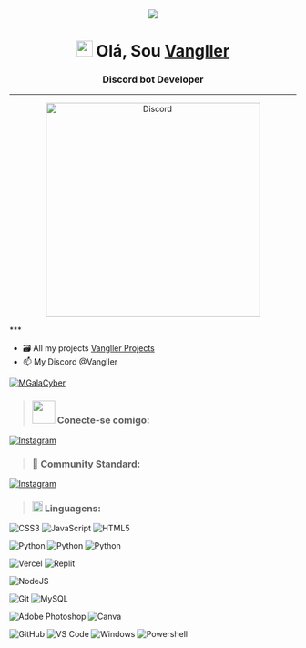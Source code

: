<div align="center" style"border-radius:15px">
      <a href="https://galacyber.xyz">
        <img src="./Images/MGalaCyber.gif" />
    </a>
</div>
<h1 align="center">
<!--       <a href="https://galacyber.xyz"> -->
            <img src="https://media.giphy.com/media/hvRJCLFzcasrR4ia7z/giphy.gif" width="28"/>
      </a>
      Olá, Sou
      <a href="https://vangller.vercel.app">Vangller</a>
</h1>

<h3 align="center">
  Discord bot Developer
</h3>

***
<p align="center">
  <a href="https://discord.com/users/1100783241427943454">
    <img src="https://media.discordapp.net/attachments/1102238405330481173/1104950824255377459/682211671728455702.png" width = 376,5px alt="Discord"/>
  </a>
</p>
***

<!-- <div align="center" width="40">

![GitHub WidgetBox](https://github-widgetbox.vercel.app/api/profile?username=Vangller&theme=dark&data=followers,repositories,stars,commits)

</div> -->

- 🗃️ All my projects [Vangller Projects](https://github.com/Vangller?tab=repositories)
- 📫 My Discord @Vangller

<p align="left">
  <a href="https://github.com/Vangller">
    <img src="https://komarev.com/ghpvc/?username=Vangller&style=for-the-badge&label=PROFILE%20GITHUB%20VIEWS&color=6e57ff" alt="MGalaCyber" />
  </a>
</p>

> <h3 align="left"><img src='https://raw.githubusercontent.com/ShahriarShafin/ShahriarShafin/main/Assets/handshake.gif' width="40"> Conecte-se comigo:</h3>
<div align="left">

<!-- [![Discord](https://img.shields.io/badge/Discord-%230167ff.svg?style=for-the-badge&logo=discord&logoColor=white)](htttps://discord.gg/https://discord.gg/Vangller)--> 
<!-- [![Facebook](https://img.shields.io/badge/Facebook-%231877F2.svg?style=for-the-badge&logo=Facebook&logoColor=white)](https://facebook.com/GalaNimation)--> 
[![Instagram](https://img.shields.io/badge/Instagram-%23E4405F.svg?style=for-the-badge&logo=Instagram&logoColor=white)](https://instagram.com/Wellington_Danrley)
<!-- [![Reddit](https://img.shields.io/badge/Reddit-%23FF4500.svg?style=for-the-badge&logo=Reddit&logoColor=white)](https://reddit.com/user/GalaXd1274)--> 
<!-- [![Stack Overflow](https://img.shields.io/badge/-Stackoverflow-FE7A16?style=for-the-badge&logo=stack-overflow&logoColor=white)](https://stackoverflow.com/users/18128610)--> 
<!-- [![Twitter](https://img.shields.io/badge/Twitter-%231DA1F2.svg?style=for-the-badge&logo=Twitter&logoColor=white)](https://twitter.com/IB_Manggala)--> 
<!-- [![YouTube](https://img.shields.io/badge/YouTube-%23FF0000.svg?style=for-the-badge&logo=YouTube&logoColor=white)](https://youtube.com/@GalaXd1274)--> 
<!-- [![Codepen](https://img.shields.io/badge/Codepen-%23000000.svg?style=for-the-badge&logo=Codepen&logoColor=white)](https://codepen.io/mgalacyber) -->
<!-- [![Codesandbox](https://img.shields.io/badge/Codesandbox-%23000000.svg?style=for-the-badge&logo=Codesandbox&logoColor=white)](https://codesandbox.com/mgalacyber) --> 

> <h3 align="left"> 🧟 Community Standard:</h3>
<div align="left">

[![Instagram](https://img.shields.io/badge/Discord-Community-3670A0.svg?style=for-the-badge&logo=Discord&logoColor=white)](https://discord.gg/WqkMBasTnh)
<br/>

</div>

> <h3 align="left"><img src = "https://media2.giphy.com/media/QssGEmpkyEOhBCb7e1/giphy.gif?cid=ecf05e47a0n3gi1bfqntqmob8g9aid1oyj2wr3ds3mg700bl&rid=giphy.gif" width = 18> Linguagens: </h3>
<div align="left">

![CSS3](https://img.shields.io/badge/css3-%231572B6.svg?style=for-the-badge&logo=css3&logoColor=white)
![JavaScript](https://img.shields.io/badge/javascript-%23323330.svg?style=for-the-badge&logo=javascript&logoColor=%23F7DF1E)
![HTML5](https://img.shields.io/badge/html5-%23E34F26.svg?style=for-the-badge&logo=html5&logoColor=white)
<!-- ![Markdown](https://img.shields.io/badge/markdown-%23000000.svg?style=for-the-badge&logo=markdown&logoColor=white)-->
![Python](https://img.shields.io/badge/python-3670A0?style=for-the-badge&logo=python&logoColor=ffdd54)
![Python](https://img.shields.io/badge/PAWNO-%23F7DF1E.svg?style=for-the-badge&logo=C#&logoColor=white)
![Python](https://img.shields.io/badge/Lua-blue.svg?style=for-the-badge&logo=lua&logoColor=white)
<!-- ![TypeScript](https://img.shields.io/badge/typescript-%23007ACC.svg?style=for-the-badge&logo=typescript&logoColor=white) -->
<!-- ![Cloudflare](https://img.shields.io/badge/Cloudflare-F38020?style=for-the-badge&logo=Cloudflare&logoColor=white)-->
<!-- ![Firebase](https://img.shields.io/badge/firebase-%23039BE5.svg?style=for-the-badge&logo=firebase)-->
<!-- ![Glitch](https://img.shields.io/badge/glitch-%233333FF.svg?style=for-the-badge&logo=glitch&logoColor=white)-->
<!-- ![Heroku](https://img.shields.io/badge/heroku-%23430098.svg?style=for-the-badge&logo=heroku&logoColor=white)-->
<!-- ![Netlify](https://img.shields.io/badge/netlify-%23000000.svg?style=for-the-badge&logo=netlify&logoColor=#00C7B7)-->
![Vercel](https://img.shields.io/badge/vercel-%23000000.svg?style=for-the-badge&logo=vercel&logoColor=white)
![Replit](https://img.shields.io/badge/-replit-%23E34F26?style=for-the-badge&logo=replit&logoColor=white)
<!-- ![Oracle](https://img.shields.io/badge/Oracle-F80000?style=for-the-badge&logo=oracle&logoColor=white) -->
<!-- ![DigitalOcean](https://img.shields.io/badge/DigitalOcean-%230167ff.svg?style=for-the-badge&logo=digitalOcean&logoColor=white) -->
<!-- ![Bootstrap](https://img.shields.io/badge/bootstrap-%23563D7C.svg?style=for-the-badge&logo=bootstrap&logoColor=white) -->
<!-- ![Express.js](https://img.shields.io/badge/express.js-%23404d59.svg?style=for-the-badge&logo=express&logoColor=%2361DAFB) -->
<!-- ![Flutter](https://img.shields.io/badge/Flutter-%2302569B.svg?style=for-the-badge&logo=Flutter&logoColor=white) -->
<!-- ![Microsoft Sql Server](https://img.shields.io/badge/-Sql%20Server-CC2927?style=for-the-badge&logo=microsoft-sql-server&logoColor=ffffff) -->
<!-- ![NPM](https://img.shields.io/badge/-NPM-CB3837?style=for-the-badge&logo=npm&logoColor=white)-->
![NodeJS](https://img.shields.io/badge/-Node.js-339933?style=for-the-badge&logo=Node.js&logoColor=ffffff)
<!-- ![MongoDB](https://img.shields.io/badge/MongoDB-%234ea94b.svg?style=for-the-badge&logo=mongodb&logoColor=white)-->
![Git](https://img.shields.io/badge/-Git-%23F05032?style=for-the-badge&logo=git&logoColor=%23ffffff)
![MySQL](https://img.shields.io/badge/mysql-%2300f.svg?style=for-the-badge&logo=mysql&logoColor=white)
<!-- ![SQLite](https://img.shields.io/badge/sqlite-%2307405e.svg?style=for-the-badge&logo=sqlite&logoColor=white) -->
<!-- ![Adobe Lightroom](https://img.shields.io/badge/Adobe%20Lightroom-31A8FF.svg?style=for-the-badge&logo=Adobe%20Lightroom&logoColor=white)-->
![Adobe Photoshop](https://img.shields.io/badge/adobephotoshop-%2331A8FF.svg?style=for-the-badge&logo=adobephotoshop&logoColor=white)
![Canva](https://img.shields.io/badge/Canva-%2300C4CC.svg?style=for-the-badge&logo=Canva&logoColor=white)
<!-- ![Gitpod](https://img.shields.io/badge/-gitpod-%23FFA500?style=for-the-badge&logo=gitpod&logoColor=white)-->
![GitHub](https://img.shields.io/badge/-GitHub-181717?style=for-the-badge&logo=github)
![VS Code](http://img.shields.io/badge/-VS%20Code-007ACC?style=for-the-badge&logo=visual-studio-code&logoColor=ffffff)
![Windows](http://img.shields.io/badge/-Windows-0078D6?style=for-the-badge&logo=windows&logoColor=ffffff)
![Powershell](http://img.shields.io/badge/-Powershell-5391FE?style=for-the-badge&logo=powershell&logoColor=ffffff)
<!-- ![Android](https://img.shields.io/badge/Android-3DDC84?style=for-the-badge&logo=android&logoColor=white)-->
<!-- ![Glitch](https://img.shields.io/badge/-glitch-%23FF1493?style=for-the-badge&logo=glitch&logoColor=white) -->
<!-- ![Railway](https://img.shields.io/badge/railway-563D7C?style=for-the-badge&logo=railway&logoColor=white) -->
<!-- ![sublime](https://img.shields.io/badge/-sublime-%23575757?style=for-the-badge&logo=Sublime-text&logoColor=orange) -->
<!-- ![Portfolio](https://img.shields.io/badge/Portfolio-%23000000.svg?style=for-the-badge&logo=firefox&logoColor=#FF7139) -->

</div>
